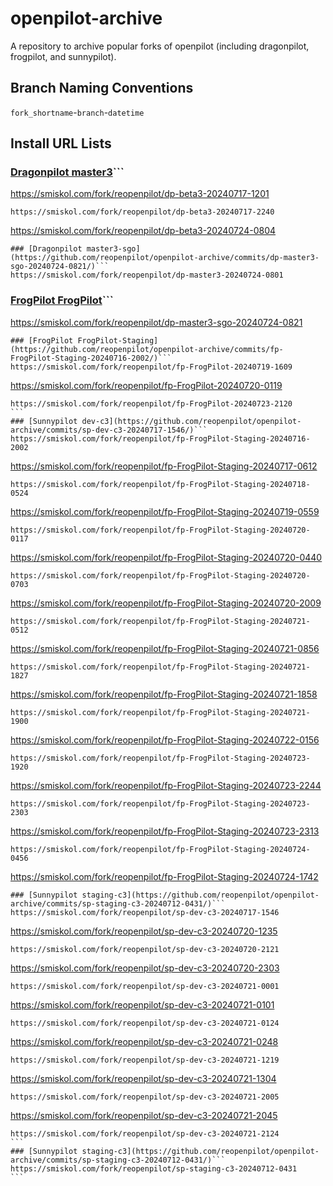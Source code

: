 # openpilot-archive
A repository to archive popular forks of openpilot (including dragonpilot, frogpilot, and sunnypilot).

## Branch Naming Conventions
`fork_shortname`-`branch`-`datetime`

## Install URL Lists
### [Dragonpilot master3](https://github.com/reopenpilot/openpilot-archive/commits/dp-master3-20240724-0801/)```
https://smiskol.com/fork/reopenpilot/dp-beta3-20240717-1201
``````
https://smiskol.com/fork/reopenpilot/dp-beta3-20240717-2240
``````
https://smiskol.com/fork/reopenpilot/dp-beta3-20240724-0804
```
### [Dragonpilot master3-sgo](https://github.com/reopenpilot/openpilot-archive/commits/dp-master3-sgo-20240724-0821/)```
https://smiskol.com/fork/reopenpilot/dp-master3-20240724-0801
```
### [FrogPilot FrogPilot](https://github.com/reopenpilot/openpilot-archive/commits/fp-FrogPilot-20240719-1609/)```
https://smiskol.com/fork/reopenpilot/dp-master3-sgo-20240724-0821
```
### [FrogPilot FrogPilot-Staging](https://github.com/reopenpilot/openpilot-archive/commits/fp-FrogPilot-Staging-20240716-2002/)```
https://smiskol.com/fork/reopenpilot/fp-FrogPilot-20240719-1609
``````
https://smiskol.com/fork/reopenpilot/fp-FrogPilot-20240720-0119
``````
https://smiskol.com/fork/reopenpilot/fp-FrogPilot-20240723-2120
```
### [Sunnypilot dev-c3](https://github.com/reopenpilot/openpilot-archive/commits/sp-dev-c3-20240717-1546/)```
https://smiskol.com/fork/reopenpilot/fp-FrogPilot-Staging-20240716-2002
``````
https://smiskol.com/fork/reopenpilot/fp-FrogPilot-Staging-20240717-0612
``````
https://smiskol.com/fork/reopenpilot/fp-FrogPilot-Staging-20240718-0524
``````
https://smiskol.com/fork/reopenpilot/fp-FrogPilot-Staging-20240719-0559
``````
https://smiskol.com/fork/reopenpilot/fp-FrogPilot-Staging-20240720-0117
``````
https://smiskol.com/fork/reopenpilot/fp-FrogPilot-Staging-20240720-0440
``````
https://smiskol.com/fork/reopenpilot/fp-FrogPilot-Staging-20240720-0703
``````
https://smiskol.com/fork/reopenpilot/fp-FrogPilot-Staging-20240720-2009
``````
https://smiskol.com/fork/reopenpilot/fp-FrogPilot-Staging-20240721-0512
``````
https://smiskol.com/fork/reopenpilot/fp-FrogPilot-Staging-20240721-0856
``````
https://smiskol.com/fork/reopenpilot/fp-FrogPilot-Staging-20240721-1827
``````
https://smiskol.com/fork/reopenpilot/fp-FrogPilot-Staging-20240721-1858
``````
https://smiskol.com/fork/reopenpilot/fp-FrogPilot-Staging-20240721-1900
``````
https://smiskol.com/fork/reopenpilot/fp-FrogPilot-Staging-20240722-0156
``````
https://smiskol.com/fork/reopenpilot/fp-FrogPilot-Staging-20240723-1920
``````
https://smiskol.com/fork/reopenpilot/fp-FrogPilot-Staging-20240723-2244
``````
https://smiskol.com/fork/reopenpilot/fp-FrogPilot-Staging-20240723-2303
``````
https://smiskol.com/fork/reopenpilot/fp-FrogPilot-Staging-20240723-2313
``````
https://smiskol.com/fork/reopenpilot/fp-FrogPilot-Staging-20240724-0456
``````
https://smiskol.com/fork/reopenpilot/fp-FrogPilot-Staging-20240724-1742
```
### [Sunnypilot staging-c3](https://github.com/reopenpilot/openpilot-archive/commits/sp-staging-c3-20240712-0431/)```
https://smiskol.com/fork/reopenpilot/sp-dev-c3-20240717-1546
``````
https://smiskol.com/fork/reopenpilot/sp-dev-c3-20240720-1235
``````
https://smiskol.com/fork/reopenpilot/sp-dev-c3-20240720-2121
``````
https://smiskol.com/fork/reopenpilot/sp-dev-c3-20240720-2303
``````
https://smiskol.com/fork/reopenpilot/sp-dev-c3-20240721-0001
``````
https://smiskol.com/fork/reopenpilot/sp-dev-c3-20240721-0101
``````
https://smiskol.com/fork/reopenpilot/sp-dev-c3-20240721-0124
``````
https://smiskol.com/fork/reopenpilot/sp-dev-c3-20240721-0248
``````
https://smiskol.com/fork/reopenpilot/sp-dev-c3-20240721-1219
``````
https://smiskol.com/fork/reopenpilot/sp-dev-c3-20240721-1304
``````
https://smiskol.com/fork/reopenpilot/sp-dev-c3-20240721-2005
``````
https://smiskol.com/fork/reopenpilot/sp-dev-c3-20240721-2045
``````
https://smiskol.com/fork/reopenpilot/sp-dev-c3-20240721-2124
```
### [Sunnypilot staging-c3](https://github.com/reopenpilot/openpilot-archive/commits/sp-staging-c3-20240712-0431/)```
https://smiskol.com/fork/reopenpilot/sp-staging-c3-20240712-0431
```
